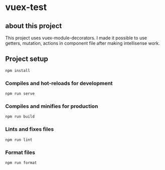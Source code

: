 # vuex-test

## about this project
This project uses vuex-module-decorators. I made it possible to use getters, mutation, actions in component file after making intellisense work.
## Project setup
```
npm install
```

### Compiles and hot-reloads for development
```
npm run serve
```

### Compiles and minifies for production
```
npm run build
```

### Lints and fixes files
```
npm run lint
```

### Format files
```
npm run format
```